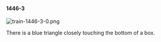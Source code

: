 #### 1446-3
![train-1446-3-0.png](https://github.com/lil-lab/nlvr/raw/master/nlvr/train/images/30/train-1446-3-0.png "train-1446-3-0.png")

There is a blue triangle closely touching the bottom of a box.